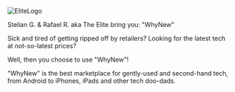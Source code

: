 ![EliteLogo](https://user-images.githubusercontent.com/76506368/109726771-45624d80-7b81-11eb-86e9-f93a0b35a413.jpg)


Stelian G. & Rafael R. aka The Elite bring you: "WhyNew"

Sick and tired of getting ripped off by retailers? Looking for the latest tech at not-so-latest prices?

Well, then you choose to use "WhyNew"!

"WhyNew" is the best marketplace for gently-used and second-hand tech, from Android to iPhones, iPads and other tech doo-dads.
